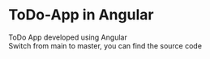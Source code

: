 # ToDo-App in Angular
ToDo App developed using Angular <br>
Switch from main to master, you can find the source code
